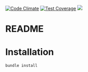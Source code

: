 [![Code Climate](https://codeclimate.com/github/MoodyCode/stwotwo/badges/gpa.svg)](https://codeclimate.com/github/MoodyCode/stwotwo)
[![Test Coverage](https://codeclimate.com/github/MoodyCode/stwotwo/badges/coverage.svg)](https://codeclimate.com/github/MoodyCode/stwotwo/coverage)
<a href="https://codeclimate.com/github/MoodyCode/stwotwo"><img src="https://codeclimate.com/github/MoodyCode/stwotwo/badges/issue_count.svg" /></a>
# README

# Installation
```
bundle install
```
